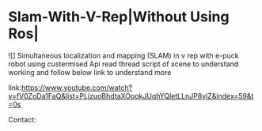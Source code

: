 # Slam-With-V-Rep|Without Using Ros|
![]
 Simultaneous localization and mapping (SLAM) in v rep with e-puck robot using custermised Api
 read thread script of scene to understand working and follow below link to understand more
 
 link:https://www.youtube.com/watch?v=fV0ZoDa1FaQ&list=PLjzuoBhdtaXOoqkJUqhYQletLLnJP8vjZ&index=59&t=0s
 
 Contact:
 
